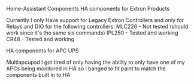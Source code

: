 Home-Assistant Components 
HA components for Extron Products 

Currently I only Have support for Legacy Extron Controllers and only for Relays and DIO for the following controllers:
MLC226 - Not tested (should work since it's the same sis commands)
IPL250 - Tested and working  
CR48 - Tested and working 

HA components for APC UPS

Multiapcupsd 
I got tired of only having the ability to only have one of my APCs being monitored in HA so i banged to 
fit paint to match the components built in to HA
